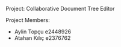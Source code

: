 Project: Collaborative Document Tree Editor

Project Members:

- Aylin Topçu e2448926
- Atahan Kılıç e2376762